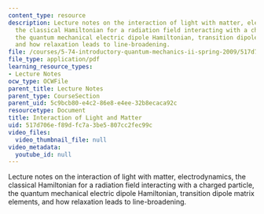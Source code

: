 ```yaml
---
content_type: resource
description: Lecture notes on the interaction of light with matter, electrodynamics,
  the classical Hamiltonian for a radiation field interacting with a charged particle,
  the quantum mechanical electric dipole Hamiltonian, transition dipole matrix elements,
  and how relaxation leads to line-broadening.
file: /courses/5-74-introductory-quantum-mechanics-ii-spring-2009/517d706ef89dfc7a3be5807cc2fec99c_MIT5_74s09_lec04_2.pdf
file_type: application/pdf
learning_resource_types:
- Lecture Notes
ocw_type: OCWFile
parent_title: Lecture Notes
parent_type: CourseSection
parent_uid: 5c9bcb80-e4c2-86e8-e4ee-32b8ecaca92c
resourcetype: Document
title: Interaction of Light and Matter
uid: 517d706e-f89d-fc7a-3be5-807cc2fec99c
video_files:
  video_thumbnail_file: null
video_metadata:
  youtube_id: null
---
```

Lecture notes on the interaction of light with matter, electrodynamics, the classical Hamiltonian for a radiation field interacting with a charged particle, the quantum mechanical electric dipole Hamiltonian, transition dipole matrix elements, and how relaxation leads to line-broadening.